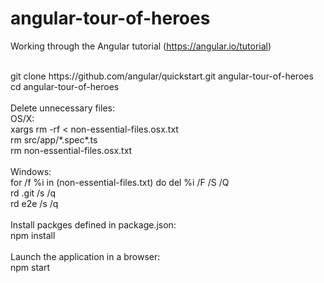 # angular-tour-of-heroes
Working through the Angular tutorial (https://angular.io/tutorial)

<br/>
git clone https://github.com/angular/quickstart.git angular-tour-of-heroes<br/>
cd angular-tour-of-heroes<br/>
<br/>
Delete unnecessary files:
<br/>
OS/X:<br/>
xargs rm -rf < non-essential-files.osx.txt<br/>
rm src/app/*.spec*.ts<br/>
rm non-essential-files.osx.txt<br/>
<br/>
Windows:<br/>
for /f %i in (non-essential-files.txt) do del %i /F /S /Q<br/>
rd .git /s /q<br/>
rd e2e /s /q<br/>
<br/>
Install packges defined in package.json:<br/>
npm install<br/>
<br/>
Launch the application in a browser:<br/>
npm start<br/>
<br/>
